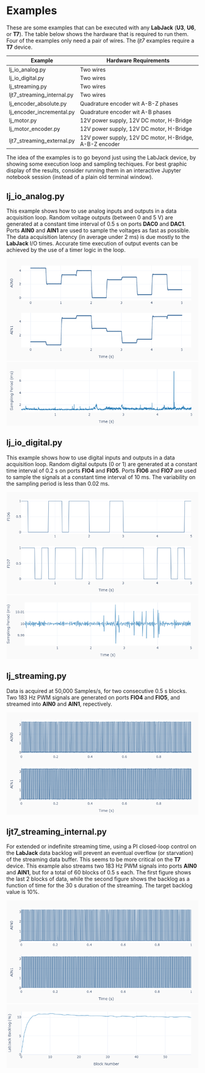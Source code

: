 # Examples
These are some examples that can be executed with any **LabJack** (**U3**, **U6**, or **T7**). The table below shows the hardware that is required to run them. Four of the examples only need a pair of wires. The _ljt7_ examples require a **T7** device.

Example | Hardware Requirements
------- | ----------------------
lj_io_analog.py | Two wires
lj_io_digital.py | Two wires
lj_streaming.py | Two wires
ljt7_streaming_internal.py | Two wires
lj_encoder_absolute.py | Quadrature encoder wit A-B-Z phases
lj_encoder_incremental.py | Quadrature encoder wit A-B phases
lj_motor.py | 12V power supply, 12V DC motor, H-Bridge
lj_motor_encoder.py | 12V power supply, 12V DC motor, H-Bridge
ljt7_streaming_external.py | 12V power supply, 12V DC motor, H-Bridge, A-B-Z encoder

The idea of the examples is to go beyond just using the LabJack device, by showing some execution loop and sampling techiques. For best graphic display of the results, consider running them in an interactive Jupyter notebook session (instead of a plain old terminal window).

## lj_io_analog.py
This example shows how to use analog inputs and outputs in a data acquisition
loop. Random voltage outputs (between 0 and 5 V) are generated at a constant time interval of 0.5 s on ports **DAC0** and **DAC1**. Ports **AIN0** and **AIN1** are used to sample the voltages as fast as possible. The data acquisition latency (in average under 2 ms) is due mostly to the **LabJack** I/O times. Accurate time execution of output events can be achieved by the use of a timer logic in the loop.

![](../docs/source/Examples/images/lj_io_analog_fig_1.PNG)
![](../docs/source/Examples/images/lj_io_analog_fig_2.PNG)

## lj_io_digital.py
This example shows how to use digital inputs and outputs in a data acquisition loop. Random digital outputs (0 or 1) are generated at a constant time interval of 0.2 s on ports **FIO4** and **FIO5**. Ports **FIO6** and **FIO7** are used to sample the signals at a constant time interval of 10 ms. The variability on the sampling period is less than 0.02 ms.

![](../docs/source/Examples/images/lj_io_digital_fig_1.PNG)
![](../docs/source/Examples/images/lj_io_digital_fig_2.PNG)

## lj_streaming.py
Data is acquired at 50,000 Samples/s, for two consecutive 0.5 s blocks. Two 183 Hz PWM signals are generated on ports **FIO4** and **FIO5**, and streamed into **AIN0** and **AIN1**, repectively.

![](../docs/source/Examples/images/lj_streaming_fig_1.PNG)


## ljt7_streaming_internal.py
For extended or indefinite streaming time, using a PI closed-loop control on the **LabJack** data backlog will prevent an eventual overflow (or starvation) of the streaming data buffer. This seems to be more critical on the **T7** device. This example also streams two 183 Hz PWM signals into ports **AIN0** and **AIN1**, but for a total of 60 blocks of 0.5 s each. The first figure shows the last 2 blocks of data, while the second figure shows the backlog as a function of time for the 30 s duration of the streaming. The target backlog value is 10%.

![](../docs/source/Examples/images/ljt7_streaming_internal_fig_1.PNG)
![](../docs/source/Examples/images/ljt7_streaming_internal_fig_2.PNG)
